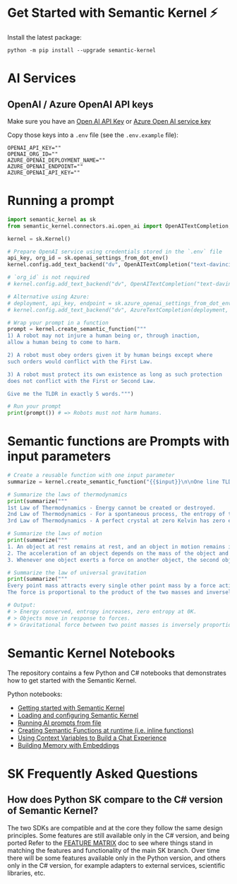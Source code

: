 # Get Started with Semantic Kernel ⚡

Install the latest package:

    python -m pip install --upgrade semantic-kernel


# AI Services

## OpenAI / Azure OpenAI API keys

Make sure you have an
[Open AI API Key](https://openai.com/api/) or
[Azure Open AI service key](https://learn.microsoft.com/azure/cognitive-services/openai/quickstart?pivots=rest-api)

Copy those keys into a `.env` file (see the `.env.example` file):

```
OPENAI_API_KEY=""
OPENAI_ORG_ID=""
AZURE_OPENAI_DEPLOYMENT_NAME=""
AZURE_OPENAI_ENDPOINT=""
AZURE_OPENAI_API_KEY=""
```

# Running a prompt

```python
import semantic_kernel as sk
from semantic_kernel.connectors.ai.open_ai import OpenAITextCompletion, AzureTextCompletion

kernel = sk.Kernel()

# Prepare OpenAI service using credentials stored in the `.env` file
api_key, org_id = sk.openai_settings_from_dot_env()
kernel.config.add_text_backend("dv", OpenAITextCompletion("text-davinci-003", api_key, org_id))

# `org_id` is not required
# kernel.config.add_text_backend("dv", OpenAITextCompletion("text-davinci-003", api_key))

# Alternative using Azure:
# deployment, api_key, endpoint = sk.azure_openai_settings_from_dot_env()
# kernel.config.add_text_backend("dv", AzureTextCompletion(deployment, endpoint, api_key))

# Wrap your prompt in a function
prompt = kernel.create_semantic_function("""
1) A robot may not injure a human being or, through inaction,
allow a human being to come to harm.

2) A robot must obey orders given it by human beings except where
such orders would conflict with the First Law.

3) A robot must protect its own existence as long as such protection
does not conflict with the First or Second Law.

Give me the TLDR in exactly 5 words.""")

# Run your prompt
print(prompt()) # => Robots must not harm humans.
```

# **Semantic functions** are Prompts with input parameters

```python
# Create a reusable function with one input parameter
summarize = kernel.create_semantic_function("{{$input}}\n\nOne line TLDR with the fewest words.")

# Summarize the laws of thermodynamics
print(summarize("""
1st Law of Thermodynamics - Energy cannot be created or destroyed.
2nd Law of Thermodynamics - For a spontaneous process, the entropy of the universe increases.
3rd Law of Thermodynamics - A perfect crystal at zero Kelvin has zero entropy."""))

# Summarize the laws of motion
print(summarize("""
1. An object at rest remains at rest, and an object in motion remains in motion at constant speed and in a straight line unless acted on by an unbalanced force.
2. The acceleration of an object depends on the mass of the object and the amount of force applied.
3. Whenever one object exerts a force on another object, the second object exerts an equal and opposite on the first."""))

# Summarize the law of universal gravitation
print(summarize("""
Every point mass attracts every single other point mass by a force acting along the line intersecting both points.
The force is proportional to the product of the two masses and inversely proportional to the square of the distance between them."""))

# Output:
# > Energy conserved, entropy increases, zero entropy at 0K.
# > Objects move in response to forces.
# > Gravitational force between two point masses is inversely proportional to the square of the distance between them.
```

# Semantic Kernel Notebooks

The repository contains a few Python and C# notebooks that demonstrates how to
get started with the Semantic Kernel.

Python notebooks:

* [Getting started with Semantic Kernel](../samples/notebooks/python/00-getting-started.ipynb)
* [Loading and configuring Semantic Kernel](../samples/notebooks/python/01-basic-loading-the-kernel.ipynb)
* [Running AI prompts from file](../samples/notebooks/python/02-running-prompts-from-file.ipynb)
* [Creating Semantic Functions at runtime (i.e. inline functions)](../samples/notebooks/python/03-semantic-function-inline.ipynb)
* [Using Context Variables to Build a Chat Experience](../samples/notebooks/python/04-context-variables-chat.ipynb)
* [Building Memory with Embeddings](../samples/notebooks/python/06-memory-and-embeddings.ipynb)

# SK Frequently Asked Questions

## How does Python SK compare to the C# version of Semantic Kernel?

The two SDKs are compatible and at the core they follow the same design principles.
Some features are still available only in the C# version, and being ported
Refer to the [FEATURE MATRIX](../FEATURE_MATRIX.md) doc to see where
things stand in matching the features and functionality of the main SK branch.
Over time there will be some features available only in the Python version, and
others only in the C# version, for example adapters to external services,
scientific libraries, etc.
